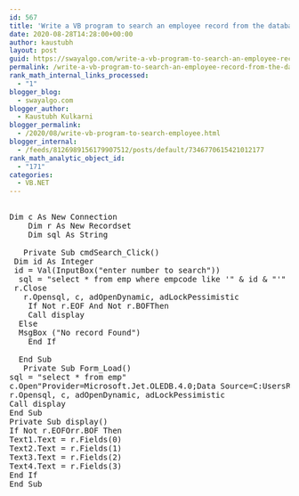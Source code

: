 ```yaml
---
id: 567
title: 'Write a VB program to search an employee record from the database according to the empcode and display that record onto the form.  (Use Input box).'
date: 2020-08-28T14:28:00+00:00
author: kaustubh
layout: post
guid: https://swayalgo.com/write-a-vb-program-to-search-an-employee-record-from-the-database-according-to-the-empcode-and-display-that-record-onto-the-form-use-input-box/
permalink: /write-a-vb-program-to-search-an-employee-record-from-the-database-according-to-the-empcode-and-display-that-record-onto-the-form-use-input-box/
rank_math_internal_links_processed:
  - "1"
blogger_blog:
  - swayalgo.com
blogger_author:
  - Kaustubh Kulkarni
blogger_permalink:
  - /2020/08/write-vb-program-to-search-employee.html
blogger_internal:
  - /feeds/8126989156179907512/posts/default/7346770615421012177
rank_math_analytic_object_id:
  - "171"
categories:
  - VB.NET
---
```

<pre><br />Dim c As New Connection<br />	Dim r As New Recordset<br />	Dim sql As String<br /><br />	Private Sub cmdSearch_Click()<br />	Dim id As Integer<br />	id = Val(InputBox("enter number to search"))<br />	sql = "select * from emp where empcode like '" & id & "'"<br />	r.Close<br />	r.Opensql, c, adOpenDynamic, adLockPessimistic<br />	If Not r.EOF And Not r.BOFThen<br />	Call display<br />	Else<br />	MsgBox ("No record Found")<br />	End If<br /><br />	End Sub<br />	Private Sub Form_Load()<br />sql = "select * from emp"<br />c.Open"Provider=Microsoft.Jet.OLEDB.4.0;Data Source=C:UsersRamdasDocumentsEmployee1.mdb;Persist Security Info=False"<br />r.Opensql, c, adOpenDynamic, adLockPessimistic<br />Call display<br />End Sub<br />Private Sub display()<br />If Not r.EOFOrr.BOF Then<br />Text1.Text = r.Fields(0)<br />Text2.Text = r.Fields(1)<br />Text3.Text = r.Fields(2)<br />Text4.Text = r.Fields(3)<br />End If<br />End Sub<br /><br /><br /><br /></pre>